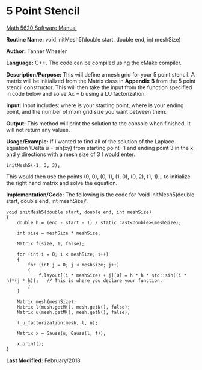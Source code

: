 # 5 Point Stencil

[Math 5620 Software Manual](https://tannerwheeler.github.io/math5620/main)

**Routine Name:** void initMesh5(double start, double end, int meshSize)

**Author:** Tanner Wheeler

**Language:** C++. The code can be compiled using the cMake compiler.

**Description/Purpose:** This will define a mesh grid for your 5 point stencil.  A matrix will be initialized from the Matrix class in **Appendix B** from the 5 point stencil constructor.  This will then take the input from the function specified in code below and solve Ax = b using a LU factorization.

**Input:** Input includes: where is your starting point, where is your ending point, and the number of mxm grid size you want between them.

**Output:**  This method will print the solution to the console when finished.  It will not return any values.

**Usage/Example:** If I wanted to find all of the solution of the Laplace equation \Delta u = sin(xy) from starting point -1 and ending point 3 in the x and y directions with a mesh size of 3 I would enter:
```
initMesh5(-1, 3, 3);
```
This would then use the points (0, 0), (0, 1), (1, 0), (0, 2), (1, 1)... to initialize the right hand matrix and solve the equation.

**Implementation/Code:** The following is the code for 'void initMesh5(double start, double end, int meshSize)'.
```
void initMesh5(double start, double end, int meshSize)
{
	double h = (end - start - 1) / static_cast<double>(meshSize);

	int size = meshSize * meshSize;

	Matrix f(size, 1, false);

	for (int i = 0; i < meshSize; i++)
	{
		for (int j = 0; j < meshSize; j++)
		{
			f.layout[(i * meshSize) + j][0] = h * h * std::sin((i * h)*(j * h));   // This is where you declare your function.
		}
	}

	Matrix mesh(meshSize);
	Matrix l(mesh.getM(), mesh.getN(), false);
	Matrix u(mesh.getM(), mesh.getN(), false);

	l_u_factorization(mesh, l, u);

	Matrix x = Gauss(u, Gauss(l, f));

	x.print();
}
```
**Last Modified:** February/2018
